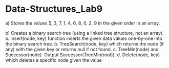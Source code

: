 # Data-Structures_Lab9

a) Stores the values 5, 3, 7, 1, 4, 6, 8, 0, 2, 9 in the given order in an array.

b) Creates a binary search tree (using a linked tree structure, not an array).
a. Insert(node, key) function inserts the given data values
one-by-one into the binary search tree.
b. TreeSearch(node, key) which returns the node (if any) with
the given key or returns null if not found.
c. TreeMin(node) and Successor(node). Output
Successor(TreeMin(root)).
d. Delete(node, key) which deletes a specific node given the value
